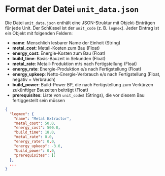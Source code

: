 # Format der Datei `unit_data.json`

Die Datei `unit_data.json` enthält eine JSON-Struktur mit Objekt-Einträgen für jede Unit. Der Schlüssel ist der `unit_code` (z. B. `legmex`). Jeder Eintrag ist ein Objekt mit folgenden Feldern:

- **name**: Menschlich lesbarer Name der Einheit (String)
- **metal_cost**: Metall-Kosten zum Bau (Float)
- **energy_cost**: Energie-Kosten zum Bau (Float)
- **build_time**: Basis-Bauzeit in Sekunden (Float)
- **metal_rate**: Metall-Produktion m/s nach Fertigstellung (Float)
- **energy_rate**: Energie-Produktion e/s nach Fertigstellung (Float)
- **energy_upkeep**: Netto-Energie-Verbrauch e/s nach Fertigstellung (Float, negativ = Verbrauch)
- **build_power**: Build-Power BP, die nach Fertigstellung zum Verkürzen zukünftiger Bauzeiten beiträgt (Float)
- **prerequisites**: Liste von `unit_code`s (Strings), die vor diesem Bau fertiggestellt sein müssen

```json
{
  "legmex": {
    "name": "Metal Extractor",
    "metal_cost": 50.0,
    "energy_cost": 500.0,
    "build_time": 18.0,
    "metal_rate": 0.0,
    "energy_rate": 0.0,
    "energy_upkeep": -3.0,
    "build_power": 0.0,
    "prerequisites": []
  },
  ...
}
```
